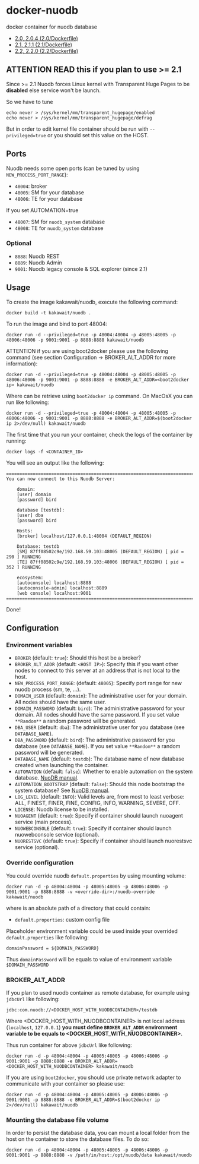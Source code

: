 docker-nuodb
============

docker container for nuodb database

- [2.0, 2.0.4 (2.0/Dockerfile)](https://github.com/kakawait/docker-nuodb/blob/master/2.0/Dockerfile)
- [2.1, 2.1.1 (2.1/Dockerfile)](https://github.com/kakawait/docker-nuodb/blob/master/2.1/Dockerfile)
- [2.2, 2.2.0 (2.2/Dockerfile)](https://github.com/kakawait/docker-nuodb/blob/master/2.2/Dockerfile)

ATTENTION READ this if you plan to use >= 2.1
---------------------------------------------

Since >= 2.1 Nuodb forces Linux kernel with Transparent Huge Pages to be **disabled** else service won't be launch.

So we have to tune 

```
echo never > /sys/kernel/mm/transparent_hugepage/enabled
echo never > /sys/kernel/mm/transparent_hugepage/defrag
```

But in order to edit kernel file container should be run with `--privileged=true` or you should set this value on the HOST.

Ports
-----

Nuodb needs some open ports (can be tuned by using `NEW_PROCESS_PORT_RANGE`):

- `48004`: broker
- `48005`: SM for your database
- `48006`: TE for your database

If you set AUTOMATION=true

- `48007`: SM for `nuodb_system` database
- `48008`: TE for `nuodb_system` database

### Optional

- `8888`: Nuodb REST
- `8889`: Nuodb Admin
- `9001`: Nuodb legacy console & SQL explorer (since 2.1)

Usage
-----

To create the image kakawait/nuodb, execute the following command:

    docker build -t kakawait/nuodb .

To run the image and bind to port 48004:

    docker run -d --privileged=true -p 48004:48004 -p 48005:48005 -p 48006:48006 -p 9001:9001 -p 8888:8888 kakawait/nuodb

ATTENTION if you are using boot2docker please use the following command (see section Configuration -> BROKER_ALT_ADDR for more information):

    docker run -d --privileged=true -p 48004:48004 -p 48005:48005 -p 48006:48006 -p 9001:9001 -p 8888:8888 -e BROKER_ALT_ADDR=<boot2docker ip> kakawait/nuodb

Where <boot2docker ip> can be retrieve using `boot2docker ip` command. On MacOsX you can run like following:

    docker run -d --privileged=true -p 48004:48004 -p 48005:48005 -p 48006:48006 -p 9001:9001 -p 8888:8888 -e BROKER_ALT_ADDR=$(boot2docker ip 2>/dev/null) kakawait/nuodb

The first time that you run your container, check the logs of the container by running:

    docker logs -f <CONTAINER_ID>

You will see an output like the following:

    ========================================================================================
    You can now connect to this Nuodb Server:

        domain:
        [user] domain
        [password] bird

        database [testdb]:
        [user] dba
        [password] bird
        
        Hosts:
        [broker] localhost/127.0.0.1:48004 (DEFAULT_REGION)
        
        Database: testdb
        [SM] 87ff08502c9e/192.168.59.103:48005 (DEFAULT_REGION) [ pid = 290 ] RUNNING
        [TE] 87ff08502c9e/192.168.59.103:48006 (DEFAULT_REGION) [ pid = 352 ] RUNNING
       
        ecosystem:
        [autoconsole] localhost:8888
        [autoconsole-admin] localhost:8889
        [web console] localhost:9001
    ==========================================================================================

Done!

Configuration
-------------

### Environment variables

- `BROKER` (default: `true`): Should this host be a broker?
- `BROKER_ALT_ADDR` (default: `<HOST IP>`): Specify this if you want other nodes to connect to this server at an address that is not local to the host.
- `NEW_PROCESS_PORT_RANGE`: (default: `48005`): Specify port range for new nuodb process (sm, te, ...). 
- `DOMAIN_USER` (default: `domain`): The administrative user for your domain. All nodes should have the same user.
- `DOMAIN_PASSWORD` (default: `bird`): The administrative password for your domain. All nodes should have the same password. If you set value `**Random**` a random password will be generated.
- `DBA_USER` (default: `dba`): The administrative user for you database (see `DATABASE_NAME`).
- `DBA_PASSWORD` (default: `bird`): The administrative password for you database (see `DATABASE_NAME`). If you set value `**Random**` a random password will be generated.
- `DATABASE_NAME` (default: `testdb`): The database name of new database created when launching the container.
- `AUTOMATION` (default: `false`): Whether to enable automation on the system database. [NuoDB manual](http://dev.nuodb.com).
- `AUTOMATION_BOOTSTRAP` (default: `false`): Should this node bootstrap the system database? See [NuoDB manual](http://dev.nuodb.com).
- `LOG_LEVEL` (default: `INFO`): Valid levels are, from most to least verbose: ALL, FINEST, FINER, FINE, CONFIG, INFO, WARNING, SEVERE, OFF.
- `LICENSE`: Nuodb license to be installed.
- `NUOAGENT` (default: `true`): Specify if container should launch nuoagent service (main process).
- `NUOWEBCONSOLE` (default: `true`): Specify if container should launch nuowebconsole service (optional).
- `NUORESTSVC` (default: `true`): Specify if container should launch nuorestsvc service (optional).

### Override configuration

You could override nuodb `default.properties` by using mounting volume:

    docker run -d -p 48004:48004 -p 48005:48005 -p 48006:48006 -p 9001:9001 -p 8888:8888 -v <override-dir>:/nuodb-override kakawait/nuodb

where <override-dir> is an absolute path of a directory that could contain:

- `default.properties`: custom config file

Placeholder environment variable could be used inside your overrided `default.properties` like following:

    domainPassword = ${DOMAIN_PASSWORD}

Thus `domainPassword` will be equals to value of environment variable `$DOMAIN_PASSWORD`

### BROKER_ALT_ADDR

If you plan to used nuodb container as remote database, for example using `jdbcUrl` like following:

    jdbc:com.nuodb://<DOCKER_HOST_WITH_NUODBCONTAINER>/testdb

Where <DOCKER_HOST_WITH_NUODBCONTAINER> is not local address (`localhost`, `127.0.0.1`) **you must define `BROKER_ALT_ADDR` environment variable to be equals to <DOCKER_HOST_WITH_NUODBCONTAINER>**.

Thus run container for above `jdbcUrl` like following:

    docker run -d -p 48004:48004 -p 48005:48005 -p 48006:48006 -p 9001:9001 -p 8888:8888 -e BROKER_ALT_ADDR=<DOCKER_HOST_WITH_NUODBCONTAINER> kakawait/nuodb

If you are using `boot2docker`, you should use private network adapter to communicate with your container so please use:

    docker run -d -p 48004:48004 -p 48005:48005 -p 48006:48006 -p 9001:9001 -p 8888:8888 -e BROKER_ALT_ADDR=$(boot2docker ip 2>/dev/null) kakawait/nuodb

### Mounting the database file volume

In order to persist the database data, you can mount a local folder from the host on the container to store the database files. To do so:

    docker run -d -p 48004:48004 -p 48005:48005 -p 48006:48006 -p 9001:9001 -p 8888:8888 -v /path/in/host:/opt/nuodb/data kakawait/nuodb